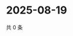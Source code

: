 # 2025-08-19

共 0 条

<!-- BEGIN ZHIHUVIDEO -->
<!-- 最后更新时间 Tue Aug 19 2025 21:23:41 GMT+0800 (China Standard Time) -->

<!-- END ZHIHUVIDEO -->
